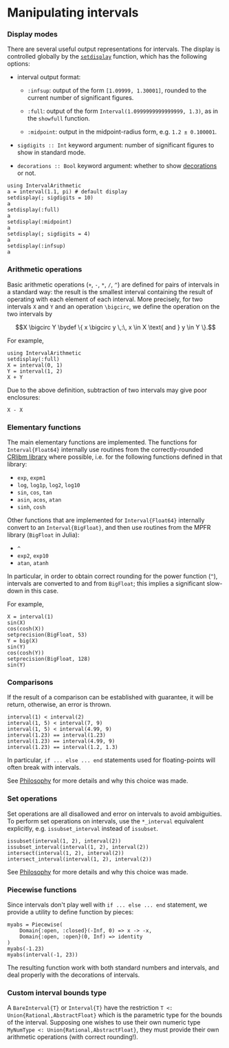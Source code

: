 # Manipulating intervals



### Display modes

There are several useful output representations for intervals. The display is controlled globally by the [`setdisplay`](@ref) function, which has the following options:

- interval output format:

    - `:infsup`: output of the form `[1.09999, 1.30001]`, rounded to the current number of significant figures.

    - `:full`: output of the form `Interval(1.0999999999999999, 1.3)`, as in the `showfull` function.

    - `:midpoint`: output in the midpoint-radius form, e.g. `1.2 ± 0.100001`.

- `sigdigits :: Int` keyword argument: number of significant figures to show in standard mode.

- `decorations :: Bool` keyword argument: whether to show [decorations](decorations.md) or not.

```@repl
using IntervalArithmetic
a = interval(1.1, pi) # default display
setdisplay(; sigdigits = 10)
a
setdisplay(:full)
a
setdisplay(:midpoint)
a
setdisplay(; sigdigits = 4)
a
setdisplay(:infsup)
a
```



### Arithmetic operations

Basic arithmetic operations (`+`, `-`, `*`, `/`, `^`) are defined for pairs of intervals in a standard way: the result is the smallest interval containing the result of operating with each element of each interval. More precisely, for two intervals ``X`` and ``Y`` and an operation ``\bigcirc``, we define the operation on the two intervals by

```math
X \bigcirc Y \bydef \{ x \bigcirc y \,:\, x \in X \text{ and } y \in Y \}.
```

For example,

```@repl usage
using IntervalArithmetic
setdisplay(:full)
X = interval(0, 1)
Y = interval(1, 2)
X + Y
```

Due to the above definition, subtraction of two intervals may give poor enclosures:

```@repl usage
X - X
```



### Elementary functions

The main elementary functions are implemented. The functions for `Interval{Float64}` internally use routines from the correctly-rounded [CRlibm library](https://github.com/dpsanders/CRlibm.jl) where possible, i.e. for the following functions defined in that library:
- `exp`, `expm1`
- `log`, `log1p`, `log2`, `log10`
- `sin`, `cos`, `tan`
- `asin`, `acos`, `atan`
- `sinh`, `cosh`

Other functions that are implemented for `Interval{Float64}` internally convert
to an `Interval{BigFloat}`, and then use routines from the MPFR library
(`BigFloat` in Julia):
- `^`
- `exp2`, `exp10`
- `atan`, `atanh`

In particular, in order to obtain correct rounding for the power function (`^`), intervals are converted to and from `BigFloat`; this implies a significant slow-down in this case.

For example,

```@repl usage
X = interval(1)
sin(X)
cos(cosh(X))
setprecision(BigFloat, 53)
Y = big(X)
sin(Y)
cos(cosh(Y))
setprecision(BigFloat, 128)
sin(Y)
```



### Comparisons

If the result of a comparison can be established with guarantee,
it will be return, otherwise, an error is thrown.

```@repl usage
interval(1) < interval(2)
interval(1, 5) < interval(7, 9)
interval(1, 5) < interval(4.99, 9)
interval(1.23) == interval(1.23)
interval(1.23) == interval(4.99, 9)
interval(1.23) == interval(1.2, 1.3)
```

In particular, `if ... else ... end` statements used for floating-points will often break with intervals.

See [Philosophy](@ref) for more details and why this choice was made.



### Set operations

Set operations are all disallowed and error on intervals to avoid ambiguities.
To perform set operations on intervals, use the `*_interval` equivalent explicitly,
e.g. `issubset_interval` instead of `issubset`.


```@repl usage
issubset(interval(1, 2), interval(2))
issubset_interval(interval(1, 2), interval(2))
intersect(interval(1, 2), interval(2))
intersect_interval(interval(1, 2), interval(2))
```

See [Philosophy](@ref) for more details and why this choice was made.



### Piecewise functions

Since intervals don't play well with `if ... else ... end` statement,
we provide a utility to define function by pieces:

```@repl usage
myabs = Piecewise(
    Domain{:open, :closed}(-Inf, 0) => x -> -x,
    Domain{:open, :open}(0, Inf) => identity
)
myabs(-1.23)
myabs(interval(-1, 23))
```

The resulting function work with both standard numbers and intervals,
and deal properly with the decorations of intervals.



### Custom interval bounds type

A `BareInterval{T}` or `Interval{T}` have the restriction `T <: Union{Rational,AbstractFloat}` which is the parametric type for the bounds of the interval. Supposing one wishes to use their own numeric type `MyNumType <: Union{Rational,AbstractFloat}`, they must provide their own arithmetic operations (with correct rounding!).
